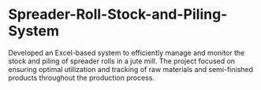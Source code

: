 # Spreader-Roll-Stock-and-Piling-System
Developed an Excel-based system to efficiently manage and monitor the stock and piling of spreader rolls in a jute mill. The project focused on ensuring optimal utilization and tracking of raw materials and semi-finished products throughout the production process.
